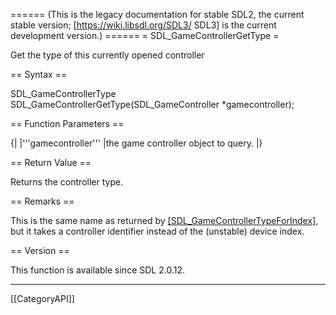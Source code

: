 ====== (This is the legacy documentation for stable SDL2, the current stable version; [https://wiki.libsdl.org/SDL3/ SDL3] is the current development version.) ======
= SDL_GameControllerGetType =

Get the type of this currently opened controller 

== Syntax ==

<syntaxhighlight lang='c'>
SDL_GameControllerType SDL_GameControllerGetType(SDL_GameController *gamecontroller);
</syntaxhighlight>

== Function Parameters ==

{|
|'''gamecontroller'''
|the game controller object to query.
|}

== Return Value ==

Returns the controller type.

== Remarks ==

This is the same name as returned by [[SDL_GameControllerTypeForIndex]](),
but it takes a controller identifier instead of the (unstable) device
index.

== Version ==

This function is available since SDL 2.0.12.

----
[[CategoryAPI]]


